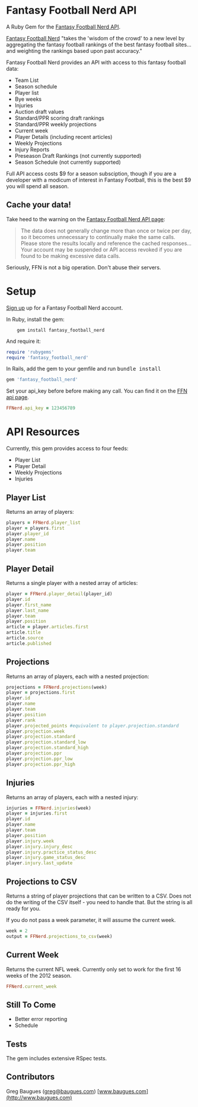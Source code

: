 Fantasy Football Nerd API
==========================

A Ruby Gem for the [Fantasy Football Nerd API](http://www.fantasyfootballnerd.com/api).

[Fantasy Football Nerd](http://www.fantasyfootballnerd.com) "takes the 'wisdom of the crowd' to a new level by aggregating the fantasy football rankings of the best fantasy football sites... and weighting the rankings based upon past accuracy."

Fantasy Football Nerd provides an API with access to this fantasy football data:

* Team List
* Season schedule
* Player list
* Bye weeks
* Injuries
* Auction draft values
* Standard/PPR scoring draft rankings
* Standard/PPR weekly projections
* Current week
* Player Details (including recent articles)
* Weekly Projections
* Injury Reports
* Preseason Draft Rankings (not currently supported)
* Season Schedule (not currently supported)


Full API access costs $9 for a season subsciption, though if you are a developer with a modicum of interest in Fantasy Football, this is the best $9 you will spend all season.


Cache your data!
----------------
Take heed to the warning on the [Fantasy Football Nerd API page](http://www.fantasyfootballnerd.com):

>The data does not generally change more than once or twice per day, so it becomes unnecessary to continually make the same calls. Please store the results locally and reference the cached responses... Your account may be suspended or API access revoked if you are found to be making excessive data calls.

Seriously, FFN is not a big operation. Don't abuse their servers.

Setup
=================
[Sign up](http://www.fantasyfootballnerd.com/create-account) up for a Fantasy Football Nerd account.

In Ruby, install the gem:

        gem install fantasy_football_nerd

And require it:

````ruby
require 'rubygems'
require 'fantasy_football_nerd'
````

In Rails, add the gem to your gemfile and run <tt>bundle install</tt>

````ruby
gem 'fantasy_football_nerd'
````

Set your api_key before before making any call. You can find it on the [FFN api page](http://www.fantasyfootballnerd.com/api).

````ruby
FFNerd.api_key = 123456789
````

API Resources
===================

Currently, this gem provides access to four feeds:

* Player List
* Player Detail
* Weekly Projections
* Injuries

Player List
--------------------------

Returns an array of players:

````ruby
players = FFNerd.player_list
player = players.first
player.player_id
player.name
player.position
player.team
````

Player Detail
------------------------------

Returns a single player with a nested array of articles:
````ruby
player = FFNerd.player_detail(player_id)
player.id
player.first_name
player.last_name
player.team
player.position
article = player.articles.first
article.title
article.source
article.published
````

Projections
---------------

Returns an array of players, each with a nested projection:

````ruby
projections = FFNerd.projections(week)
player = projections.first
player.id
player.name
player.team
player.position
player.rank
player.projected_points #equivalent to player.projection.standard
player.projection.week
player.projection.standard
player.projection.standard_low
player.projection.standard_high
player.projection.ppr
player.projection.ppr_low
player.projection.ppr_high
````

Injuries
---------------------

Returns an array of players, each with a nested injury:

````ruby
injuries = FFNerd.injuries(week)
player = injuries.first
player.id
player.name
player.team
player.position
player.injury.week
player.injury.injury_desc
player.injury.practice_status_desc
player.injury.game_status_desc
player.injury.last_update
````

Projections to CSV
---------------------
Returns a string of player projections that can be written to a CSV. Does not do the writing of the CSV itself - you need to handle that. But the string is all ready for you.

If you do not pass a week parameter, it will assume the current week.

````ruby
week = 2
output = FFNerd.projections_to_csv(week)
````

Current Week
---------------------
Returns the current NFL week. Currently only set to work for the first 16 weeks of the 2012 season.

````ruby
FFNerd.current_week
````

Still To Come
------------------

* Better error reporting
* Schedule

Tests
------------------
The gem includes extensive RSpec tests.

Contributors
-----------------
Greg Baugues ([greg@baugues.com](mailto:greg@baugues.com))
[www.baugues.com](http://www.baugues.com)


